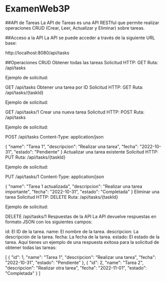 # ExamenWeb3P
##API de Tareas
La API de Tareas es una API RESTful que permite realizar operaciones CRUD (Crear, Leer, Actualizar y Eliminar) sobre tareas.

##Acceso a la API
La API se puede acceder a través de la siguiente URL base:

http://localhost:8080/api/tasks

##Operaciones CRUD
Obtener todas las tareas
Solicitud HTTP: GET Ruta: /api/tasks

Ejemplo de solicitud:

GET /api/tasks
Obtener una tarea por ID
Solicitud HTTP: GET Ruta: /api/tasks/{taskId}

Ejemplo de solicitud:

GET /api/tasks/1
Crear una nueva tarea
Solicitud HTTP: POST Ruta: /api/tasks

Ejemplo de solicitud:

POST /api/tasks
Content-Type: application/json

{
  "name": "Tarea 1",
  "descripcion": "Realizar una tarea",
  "fecha": "2022-10-31",
  "estado": "Pendiente"
}
Actualizar una tarea existente
Solicitud HTTP: PUT Ruta: /api/tasks/{taskId}

Ejemplo de solicitud:

PUT /api/tasks/1
Content-Type: application/json

{
  "name": "Tarea 1 actualizada",
  "descripcion": "Realizar una tarea importante",
  "fecha": "2022-10-31",
  "estado": "Completada"
}
Eliminar una tarea
Solicitud HTTP: DELETE Ruta: /api/tasks/{taskId}

Ejemplo de solicitud:

DELETE /api/tasks/1
Respuestas de la API
La API devuelve respuestas en formato JSON con los siguientes campos:

id: El ID de la tarea.
name: El nombre de la tarea.
descripcion: La descripción de la tarea.
fecha: La fecha de la tarea.
estado: El estado de la tarea.
Aquí tienes un ejemplo de una respuesta exitosa para la solicitud de obtener todas las tareas:

[
  {
    "id": 1,
    "name": "Tarea 1",
    "descripcion": "Realizar una tarea",
    "fecha": "2022-10-31",
    "estado": "Pendiente"
  },
  {
    "id": 2,
    "name": "Tarea 2",
    "descripcion": "Realizar otra tarea",
    "fecha": "2022-11-01",
    "estado": "Completada"
  }
]
